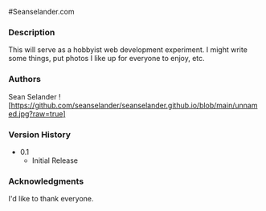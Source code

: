 #Seanselander.com

### Description
This will serve as a hobbyist web development experiment. I might write some things, put photos I like up for everyone to enjoy, etc.

### Authors
Sean Selander
![https://github.com/seanselander/seanselander.github.io/blob/main/unnamed.jpg?raw=true]

### Version History
* 0.1
    * Initial Release

### Acknowledgments

I'd like to thank everyone.
